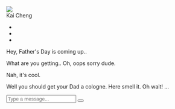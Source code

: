 <body>
	<div class="container">
		<div class="chat_box">
			<div class="head">
				<div class="user">
					<div class="avatar">
						<img src="https://picsum.photos/g/40/40" />
					</div>
					<div class="name">Kai Cheng</div>
				</div>
				<ul class="bar_tool">
					<li><span class="alink"><i class="fas fa-phone"></i></span></li>
					<li><span class="alink"><i class="fas fa-video"></i></span></li>
					<li><span class="alink"><i class="fas fa-ellipsis-v"></i></span></li>
				</ul>
			</div>
			<div class="body">
				<div class="incoming">
					<div class="bubble">
						<p>Hey, Father's Day is coming up..</p>
					</div>
					<div class="bubble">
						<p>What are you getting.. Oh, oops sorry dude.</p>
					</div>
				</div>
				<div class="outgoing">
					<div class="bubble lower">
						<p>Nah, it's cool.</p>
					</div>
					<div class="bubble">
						<p>Well you should get your Dad a cologne. Here smell it. Oh wait! ...</p>
					</div>
				</div>
				<div class="typing">
					<div class="bubble">
						<div class="ellipsis dot_1"></div>
						<div class="ellipsis dot_2"></div>
						<div class="ellipsis dot_3"></div>
					</div>
				</div>
			</div>
			<div class="foot">
				<input type="text" class="msg" placeholder="Type a message..." />
				<button type="submit"><i class="fas fa-paper-plane"></i></button>
			</div>
		</div>
	</div>
</body>